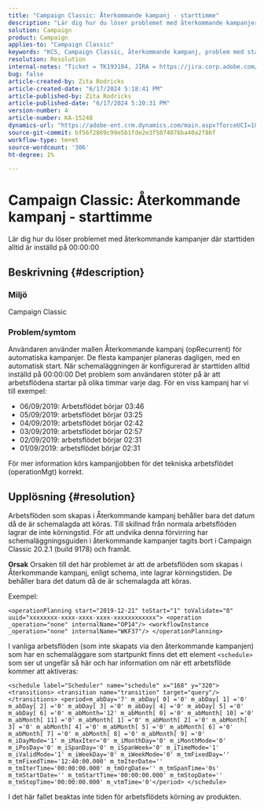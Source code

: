 ```yaml
---
title: "Campaign Classic: Återkommande kampanj - starttimme"
description: "Lär dig hur du löser problemet med återkommande kampanjer där starttiden alltid är inställd på 00:00:00."
solution: Campaign
product: Campaign
applies-to: "Campaign Classic"
keywords: "KCS, Campaign Classic, återkommande kampanj, problem med starttid"
resolution: Resolution
internal-notes: "Ticket = TK193184, JIRA = https://jira.corp.adobe.com/browse/NEO-18567"
bug: false
article-created-by: Zita Rodricks
article-created-date: "6/17/2024 5:18:41 PM"
article-published-by: Zita Rodricks
article-published-date: "6/17/2024 5:20:31 PM"
version-number: 4
article-number: KA-15248
dynamics-url: "https://adobe-ent.crm.dynamics.com/main.aspx?forceUCI=1&pagetype=entityrecord&etn=knowledgearticle&id=15a2bf9f-cd2c-ef11-840a-002248084fbb"
source-git-commit: bf56f2869c99e5b1fde2e3f5074076ba40a2f86f
workflow-type: tm+mt
source-wordcount: '306'
ht-degree: 1%

---
```


# Campaign Classic: Återkommande kampanj - starttimme


Lär dig hur du löser problemet med återkommande kampanjer där starttiden alltid är inställd på 00:00:00

## Beskrivning {#description}


### <b>Miljö</b>

Campaign Classic



### <b>Problem/symtom</b>

Användaren använder mallen Återkommande kampanj (opRecurrent) för automatiska kampanjer. De flesta kampanjer planeras dagligen, med en automatisk start. När schemaläggningen är konfigurerad är starttiden alltid inställd på 00:00:00 Det problem som användaren stöter på är att arbetsflödena startar på olika timmar varje dag.
För en viss kampanj har vi till exempel:

- 06/09/2019: Arbetsflödet börjar 03:46
- 05/09/2019: arbetsflödet börjar 03:25
- 04/09/2019: arbetsflödet börjar 02:42
- 03/09/2019: arbetsflödet börjar 02:57
- 02/09/2019: arbetsflödet börjar 02:31
- 01/09/2019: arbetsflödet börjar 02:31


För mer information körs kampanjjobben för det tekniska arbetsflödet (operationMgt) korrekt.


## Upplösning {#resolution}


Arbetsflöden som skapas i Återkommande kampanj behåller bara det datum då de är schemalagda att köras. Till skillnad från normala arbetsflöden lagrar de inte körningstid. För att undvika denna förvirring har schemaläggningsguiden i återkommande kampanjer tagits bort i Campaign Classic 20.2.1 (build 9178) och framåt.


<b>Orsak</b>
Orsaken till det här problemet är att de arbetsflöden som skapas i Återkommande kampanj, enligt schema, inte lagrar körningstiden. De behåller bara det datum då de är schemalagda att köras.

Exempel:


```
<operationPlanning start="2019-12-21" toStart="1" toValidate="0" uuid="xxxxxxxx-xxxx-xxxx-xxxx-xxxxxxxxxxxx"> <operation _operation="none" internalName="OP14"/> <workflowInstance _operation="none" internalName="WKF37"/> </operationPlanning>
```




I vanliga arbetsflöden (som inte skapats via den återkommande kampanjen) som har en schemaläggare som startpunkt finns det ett element `<schedule>` som ser ut ungefär så här och har information om när ett arbetsflöde kommer att aktiveras:


```
<schedule label="Scheduler" name="schedule" x="168" y="320"> <transitions> <transition name="transition" target="query"/> </transitions> <period>m_abDay='7' m_abDay[ 0] ='0' m_abDay[ 1] ='0' m_abDay[ 2] ='0' m_abDay[ 3] ='0' m_abDay[ 4] ='0' m_abDay[ 5] ='0' m_abDay[ 6] ='0' m_abMonth='12' m_abMonth[ 0] ='0' m_abMonth[ 10] ='0' m_abMonth[ 11] ='0' m_abMonth[ 1] ='0' m_abMonth[ 2] ='0' m_abMonth[ 3] ='0' m_abMonth[ 4] ='0' m_abMonth[ 5] ='0' m_abMonth[ 6] ='0' m_abMonth[ 7] ='0' m_abMonth[ 8] ='0' m_abMonth[ 9] ='0' m_iDayMode='1' m_iMaxIter='0' m_iMonthDay='0' m_iMonthMode='0' m_iPosDay='0' m_iSpanDay='0' m_iSpanWeek='0' m_iTimeMode='1' m_iValidMode='1' m_iWeekDay='0' m_iWeekMode='0' m_tmFixedDay='' m_tmFixedTime='12:40:00.000' m_tmIterDate='' m_tmIterTime='00:00:00.000' m_tmOrgDate='' m_tmSpanTime='0s' m_tmStartDate='' m_tmStartTime='00:00:00.000' m_tmStopDate='' m_tmStopTime='00:00:00.000' m_vtmTime='0'</period> </schedule>
```




I det här fallet beaktas inte tiden för arbetsflödets körning av produkten.
